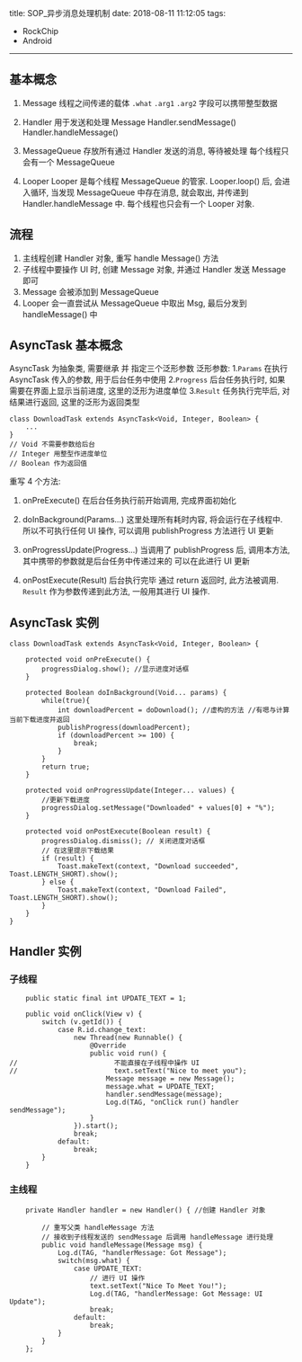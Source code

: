 title: SOP_异步消息处理机制
date: 2018-08-11 11:12:05
tags: 
- RockChip
- Android

---


## 基本概念
1. Message 
线程之间传递的载体
`.what` `.arg1` `.arg2`  字段可以携带整型数据

2. Handler
用于发送和处理 Message
Handler.sendMessage()
Handler.handleMessage()

3. MessageQueue
存放所有通过 Handler 发送的消息, 等待被处理
每个线程只会有一个 MessageQueue

4. Looper
Looper 是每个线程 MessageQueue 的管家.
Looper.loop() 后, 会进入循环, 当发现 MessageQueue 中存在消息, 就会取出, 并传递到 Handler.handleMessage 中.
每个线程也只会有一个 Looper 对象.

## 流程
1. 主线程创建 Handler 对象, 重写 handle Message() 方法
2. 子线程中要操作 UI 时, 创建 Message 对象, 并通过 Handler 发送 Message 即可
3. Message 会被添加到 MessageQueue 
4. Looper 会一直尝试从 MessageQueue 中取出 Msg, 最后分发到 handleMessage() 中


## AsyncTask 基本概念
AsyncTask 为抽象类, 需要继承 并 指定三个泛形参数
泛形参数:
1.`Params` 在执行 AsyncTask 传入的参数, 用于后台任务中使用
2.`Progress` 后台任务执行时, 如果需要在界面上显示当前进度, 这里的泛形为进度单位
3.`Result` 任务执行完毕后, 对结果进行返回, 这里的泛形为返回类型
```
class DownloadTask extends AsyncTask<Void, Integer, Boolean> {
	...
}
// Void 不需要参数给后台
// Integer 用整型作进度单位
// Boolean 作为返回值
```

重写 4 个方法:
1. onPreExecute()
在后台任务执行前开始调用,
完成界面初始化

2. doInBackground(Params...)
这里处理所有耗时内容, 将会运行在子线程中.
所以不可执行任何 UI 操作, 可以调用 publishProgress 方法进行 UI 更新

3. onProgressUpdate(Progress...)
当调用了 publishProgress 后, 调用本方法, 其中携带的参数就是后台任务中传递过来的
可以在此进行 UI 更新

4. onPostExecute(Result)
后台执行完毕 通过 return 返回时, 此方法被调用.
`Result` 作为参数传递到此方法, 一般用其进行 UI 操作.

## AsyncTask 实例
```
class DownloadTask extends AsyncTask<Void, Integer, Boolean> {
	
    protected void onPreExecute() {
    	progressDialog.show(); //显示进度对话框
    }
    
    protected Boolean doInBackground(Void... params) {
        while(true){
        	int downloadPercent = doDownload(); //虚构的方法 //有嗯与计算当前下载进度并返回
        	publishProgress(downloadPercent);
            if (downloadPercent >= 100) {
            	break;
            }
        }
        return true;
    }
    
    protected void onProgressUpdate(Integer... values) {
    	//更新下载进度
        progressDialog.setMessage("Downloaded" + values[0] + "%");
    }
    
    protected void onPostExecute(Boolean result) {
    	progressDialog.dismiss(); // 关闭进度对话框
        // 在这里提示下载结果
        if (result) {
        	Toast.makeText(context, "Download succeeded", Toast.LENGTH_SHORT).show();
        } else {
        	Toast.makeText(context, "Download Failed", Toast.LENGTH_SHORT).show();
        }
    }
}
```


## Handler 实例
### 子线程
```
    public static final int UPDATE_TEXT = 1;

    public void onClick(View v) {
        switch (v.getId()) {
            case R.id.change_text:
                new Thread(new Runnable() {
                    @Override
                    public void run() {
//                        不能直接在子线程中操作 UI
//                        text.setText("Nice to meet you");
                        Message message = new Message();
                        message.what = UPDATE_TEXT;
                        handler.sendMessage(message);
                        Log.d(TAG, "onClick run() handler sendMessage");
                    }
                }).start();
                break;
            default:
                break;
        }
    }
```
### 主线程
```
    private Handler handler = new Handler() { //创建 Handler 对象

        // 重写父类 handleMessage 方法
        // 接收到子线程发送的 sendMessage 后调用 handleMessage 进行处理
        public void handleMessage(Message msg) {
            Log.d(TAG, "handlerMessage: Got Message");
            switch(msg.what) {
                case UPDATE_TEXT:
                    // 进行 UI 操作
                    text.setText("Nice To Meet You!");
                    Log.d(TAG, "handlerMessage: Got Message: UI Update");
                    break;
                default:
                    break;
            }
        }
    };
```